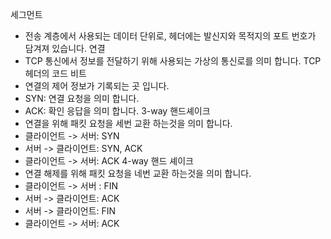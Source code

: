 세그먼트
- 전송 계층에서 사용되는 데이터 단위로, 헤더에는 발신지와 목적지의 포트 번호가 담겨져 있습니다.
연결
- TCP 통신에서 정보를 전달하기 위해 사용되는 가상의 통신로를 의미 합니다.
TCP 헤더의 코드 비트
- 연결의 제어 정보가 기록되는 곳 입니다.
- SYN: 연결 요청을 의미 합니다.
- ACK: 확인 응답을 의미 합니다.
3-way 핸드셰이크
- 연결을 위해 패킷 요청을 세번 교환 하는것을 의미 합니다.
- 클라이언트 -> 서버: SYN
- 서버 -> 클라이언트: SYN, ACK
- 클라이언트 -> 서버: ACK
4-way 핸드 셰이크
- 연결 해제를 위해 패킷 요청을 네번 교환 하는것을 의미 합니다.
- 클라이언트 -> 서버 : FIN
- 서버 -> 클라이언트: ACK
- 서버 -> 클라이언트: FIN
- 클라이언트 -> 서버: ACK